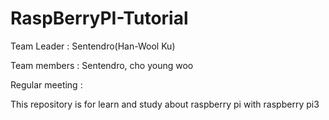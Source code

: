 # RaspBerryPI-Tutorial

Team Leader : Sentendro(Han-Wool Ku)

Team members : Sentendro, cho young woo

Regular meeting :

This repository is for learn and study about raspberry pi with raspberry pi3
